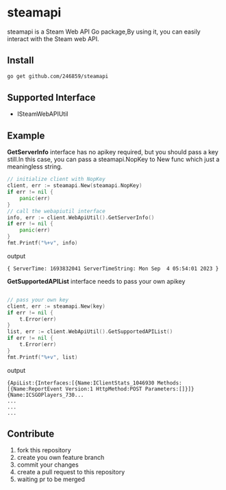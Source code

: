 # steamapi
steamapi is a Steam Web API Go package,By using it, you can easily interact with the Steam web API.



## Install
```sh
go get github.com/246859/steamapi
```



## Supported Interface

- ISteamWebAPIUtil



## Example

**GetServerInfo** interface has no apikey required, but you should pass a key still.In this case, 
you can pass a steamapi.NopKey to New func which just a meaningless string.

```go
// initialize client with NopKey
client, err := steamapi.New(steamapi.NopKey)
if err != nil {
    panic(err)
}
// call the webapiutil interface
info, err := client.WebApiUtil().GetServerInfo()
if err != nil {
    panic(err)
}
fmt.Printf("%+v", info)
```
output
```
{ ServerTime: 1693832041 ServerTimeString: Mon Sep  4 05:54:01 2023 }
```



**GetSupportedAPIList** interface needs to pass your own apikey

```go

// pass your own key
client, err := steamapi.New(key)
if err != nil {
    t.Error(err)
}
list, err := client.WebApiUtil().GetSupportedAPIList()
if err != nil {
    t.Error(err)
}
fmt.Printf("%+v", list)
```
output
```
{ApiList:{Interfaces:[{Name:IClientStats_1046930 Methods:[{Name:ReportEvent Version:1 HttpMethod:POST Parameters:[]}]} {Name:ICSGOPlayers_730...
...
...
...
```



## Contribute

1. fork this repository
2. create you own feature branch
3. commit your changes
4. create a pull request to this repository
5. waiting pr to be merged